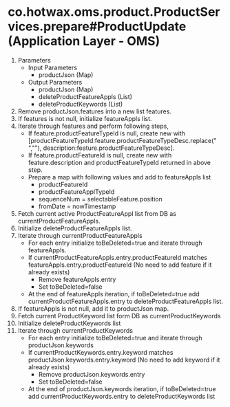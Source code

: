 # co.hotwax.oms.product.ProductServices.prepare#ProductUpdate (Application Layer - OMS)
1. Parameters
    * Input Parameters
        * productJson (Map)
    * Output Parameters
        * productJson (Map)
        * deleteProductFeatureAppls (List)
        * deleteProductKeywords (List)
2. Remove productJson.features into a new list features.
3. If features is not null, initialize featureAppls list.
4. Iterate through features and perform following steps,
    * If feature.productFeatureTypeId is null, create new with [productFeatureTypeId:feature.productFeatureTypeDesc.replace(" ",""), description:feature.productFeatureTypeDesc].
    * If feature.productFeatureId is null, create new with feature.description and productFeatureTypeId returned in above step.
    * Prepare a map with following values and add to featureAppls list
        * productFeatureId
        * productFeatureApplTypeId
        * sequenceNum = selectableFeature.position
        * fromDate = nowTimestamp
5. Fetch current active ProductFeatureAppl list from DB as currentProductFeatureAppls.
6. Initialize deleteProductFeatureAppls list.
7. Iterate through currentProductFeatureAppls
    * For each entry initialize toBeDeleted=true and iterate through featureAppls.
    * If currentProductFeatureAppls.entry.productFeatureId matches featureAppls.entry.productFeatureId (No need to add feature if it already exists)
        * Remove featureAppls.entry
        * Set toBeDeleted=false
    * At the end of featureAppls iteration, if toBeDeleted=true add currentProductFeatureAppls.entry to deleteProductFeatureAppls list.
8. If featureAppls is not null, add it to productJson map.
9. Fetch current ProductKeyword list form DB as currentProductKeywords
10. Initialize deleteProductKeywords list
11. Iterate through currentProductKeywords
    * For each entry initialize toBeDeleted=true and iterate through productJson.keywords
    * If currentProductKeywords.entry.keyword matches productJson.keywords.entry.keyword (No need to add keyword if it already exists)
      * Remove productJson.keywords.entry
      * Set toBeDeleted=false
    * At the end of productJson.keywords iteration, if toBeDeleted=true add currentProductKeywords.entry to deleteProductKeywords list